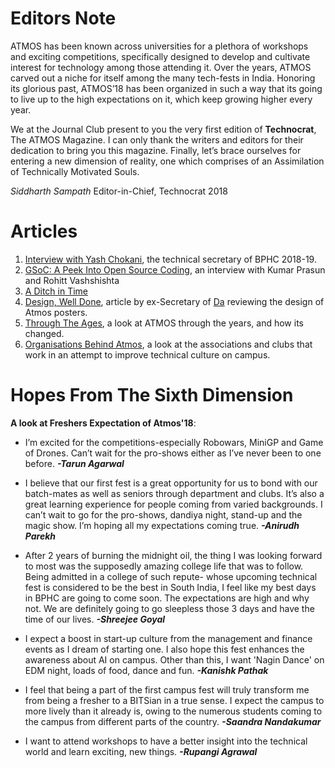 <!-- TITLE: Technocrat 2018: The Atmos Magazine -->
<!-- SUBTITLE: Technocrat 2018 is here with the first issue of the magazine, a pre-fest release. -->
# Editors Note
ATMOS has been known across universities for a plethora of workshops and exciting competitions, specifically designed to develop and cultivate interest for technology among those attending it. Over the years, ATMOS carved out a niche for itself among the many tech-fests in India. Honoring its glorious past, ATMOS’18 has been organized in such a way that its going to live up to the high expectations on it, which keep growing higher every year.

We at the Journal Club present to you the very first edition of **Technocrat**, The ATMOS Magazine. I can only thank the writers and editors for their dedication to bring you this magazine. Finally, let’s brace ourselves for entering a new dimension of reality, one which comprises of an Assimilation of Technically Motivated Souls.

*Siddharth Sampath*
Editor-in-Chief, Technocrat 2018
# Articles
1. [Interview with Yash Chokani](/news/fests/atmos-18/ts-interview), the technical secretary of BPHC 2018-19.
2. [GSoC: A Peek Into Open Source Coding](), an interview with Kumar Prasun and Rohitt Vashshishta
3. [A Ditch in Time](/news/fests/atmos-18/ditch-in-time)
4. [Design, Well Done](), article by ex-Secretary of [Da](/orgs/da) reviewing the design of Atmos posters. 
5. [Through The Ages](), a look at ATMOS through the years, and how its changed.
6. [Organisations Behind Atmos](), a look at the associations and clubs that work in an attempt to improve technical culture on campus.  


# Hopes From The Sixth Dimension
**A look at Freshers Expectation of Atmos'18**:

* I’m excited for the competitions-especially Robowars, MiniGP and Game of Drones. Can’t wait for the pro-shows either as I’ve never been to one before. ***-Tarun Agarwal***

* I believe that our first fest is a great opportunity for us to bond with our batch-mates as well as seniors through department and clubs. It’s also a great learning experience for people coming from varied backgrounds. I can’t wait to go for the pro-shows, dandiya night, stand-up and the magic show. I’m hoping all my expectations coming true. ***-Anirudh Parekh***

* After 2 years of burning the midnight oil, the thing I was looking forward to most was the supposedly amazing college life that was to follow. Being admitted in a college of such repute- whose upcoming technical fest is considered to be the best in South India, I feel like my best days in BPHC are going to come soon. The expectations are high and why not. We are definitely going to go sleepless those 3 days and have the time of our lives. ***-Shreejee Goyal***

* I expect a boost in start-up culture from the management and finance events as I dream of starting one. I also hope this fest enhances the awareness about AI on campus. Other than this, I want 'Nagin Dance' on EDM night, loads of food, dance and fun. ***-Kanishk Pathak***

* I feel that being a part of the first campus fest will truly transform me from being a fresher to a BITSian in a true sense. I expect the campus to more lively than it already is, owing to the numerous students coming to the campus from different parts of the country. ***-Saandra Nandakumar***

* I want to attend workshops to have a better insight into the technical world and learn exciting, new things. ***-Rupangi Agrawal***


